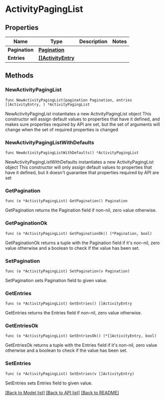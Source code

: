# ActivityPagingList

## Properties

Name | Type | Description | Notes
------------ | ------------- | ------------- | -------------
**Pagination** | [**Pagination**](Pagination.md) |  | 
**Entries** | [**[]ActivityEntry**](ActivityEntry.md) |  | 

## Methods

### NewActivityPagingList

`func NewActivityPagingList(pagination Pagination, entries []ActivityEntry, ) *ActivityPagingList`

NewActivityPagingList instantiates a new ActivityPagingList object
This constructor will assign default values to properties that have it defined,
and makes sure properties required by API are set, but the set of arguments
will change when the set of required properties is changed

### NewActivityPagingListWithDefaults

`func NewActivityPagingListWithDefaults() *ActivityPagingList`

NewActivityPagingListWithDefaults instantiates a new ActivityPagingList object
This constructor will only assign default values to properties that have it defined,
but it doesn't guarantee that properties required by API are set

### GetPagination

`func (o *ActivityPagingList) GetPagination() Pagination`

GetPagination returns the Pagination field if non-nil, zero value otherwise.

### GetPaginationOk

`func (o *ActivityPagingList) GetPaginationOk() (*Pagination, bool)`

GetPaginationOk returns a tuple with the Pagination field if it's non-nil, zero value otherwise
and a boolean to check if the value has been set.

### SetPagination

`func (o *ActivityPagingList) SetPagination(v Pagination)`

SetPagination sets Pagination field to given value.


### GetEntries

`func (o *ActivityPagingList) GetEntries() []ActivityEntry`

GetEntries returns the Entries field if non-nil, zero value otherwise.

### GetEntriesOk

`func (o *ActivityPagingList) GetEntriesOk() (*[]ActivityEntry, bool)`

GetEntriesOk returns a tuple with the Entries field if it's non-nil, zero value otherwise
and a boolean to check if the value has been set.

### SetEntries

`func (o *ActivityPagingList) SetEntries(v []ActivityEntry)`

SetEntries sets Entries field to given value.



[[Back to Model list]](../README.md#documentation-for-models) [[Back to API list]](../README.md#documentation-for-api-endpoints) [[Back to README]](../README.md)


